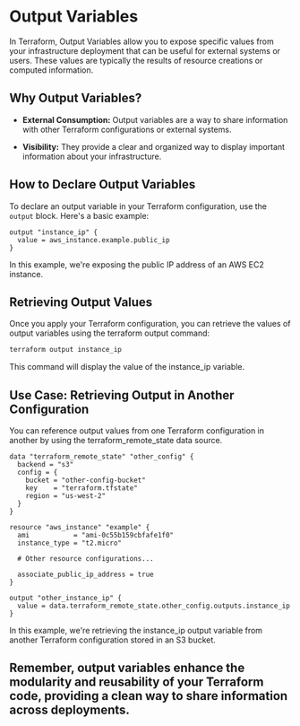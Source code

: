 # Output Variables

In Terraform, Output Variables allow you to expose specific values from your infrastructure deployment that can be useful for external systems or users. These values are typically the results of resource creations or computed information.

## Why Output Variables?

- **External Consumption:** Output variables are a way to share information with other Terraform configurations or external systems.

- **Visibility:** They provide a clear and organized way to display important information about your infrastructure.

## How to Declare Output Variables

To declare an output variable in your Terraform configuration, use the `output` block. Here's a basic example:

```hcl
output "instance_ip" {
  value = aws_instance.example.public_ip
}
```
In this example, we're exposing the public IP address of an AWS EC2 instance.

## Retrieving Output Values

Once you apply your Terraform configuration, you can retrieve the values of output variables using the terraform output command:

```bash
terraform output instance_ip
```
This command will display the value of the instance_ip variable.

## Use Case: Retrieving Output in Another Configuration

You can reference output values from one Terraform configuration in another by using the terraform_remote_state data source.

```hcl
data "terraform_remote_state" "other_config" {
  backend = "s3"
  config = {
    bucket = "other-config-bucket"
    key    = "terraform.tfstate"
    region = "us-west-2"
  }
}

resource "aws_instance" "example" {
  ami           = "ami-0c55b159cbfafe1f0"
  instance_type = "t2.micro"
  
  # Other resource configurations...

  associate_public_ip_address = true
}

output "other_instance_ip" {
  value = data.terraform_remote_state.other_config.outputs.instance_ip
}
```

In this example, we're retrieving the instance_ip output variable from another Terraform configuration stored in an S3 bucket.

## Remember, output variables enhance the modularity and reusability of your Terraform code, providing a clean way to share information across deployments.





